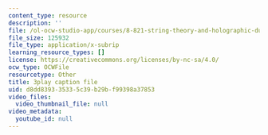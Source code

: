 ```yaml
---
content_type: resource
description: ''
file: /ol-ocw-studio-app/courses/8-821-string-theory-and-holographic-duality-fall-2014/d8dd839335335c39b29bf99398a37853_1LEYgS8Wzsk.vtt
file_size: 125932
file_type: application/x-subrip
learning_resource_types: []
license: https://creativecommons.org/licenses/by-nc-sa/4.0/
ocw_type: OCWFile
resourcetype: Other
title: 3play caption file
uid: d8dd8393-3533-5c39-b29b-f99398a37853
video_files:
  video_thumbnail_file: null
video_metadata:
  youtube_id: null
---
```

